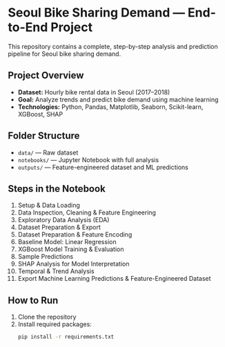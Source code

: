# Seoul Bike Sharing Demand — End-to-End Project

This repository contains a complete, step-by-step analysis and prediction pipeline for Seoul bike sharing demand.

## Project Overview
- **Dataset:** Hourly bike rental data in Seoul (2017–2018)
- **Goal:** Analyze trends and predict bike demand using machine learning
- **Technologies:** Python, Pandas, Matplotlib, Seaborn, Scikit-learn, XGBoost, SHAP

## Folder Structure
- `data/` — Raw dataset  
- `notebooks/` — Jupyter Notebook with full analysis  
- `outputs/` — Feature-engineered dataset and ML predictions  

## Steps in the Notebook
1. Setup & Data Loading  
2. Data Inspection, Cleaning & Feature Engineering  
3. Exploratory Data Analysis (EDA)  
4. Dataset Preparation & Export  
5. Dataset Preparation & Feature Encoding  
6. Baseline Model: Linear Regression  
7. XGBoost Model Training & Evaluation  
8. Sample Predictions  
9. SHAP Analysis for Model Interpretation  
10. Temporal & Trend Analysis  
11. Export Machine Learning Predictions & Feature-Engineered Dataset  

## How to Run
1. Clone the repository  
2. Install required packages:  
   ```bash
   pip install -r requirements.txt
